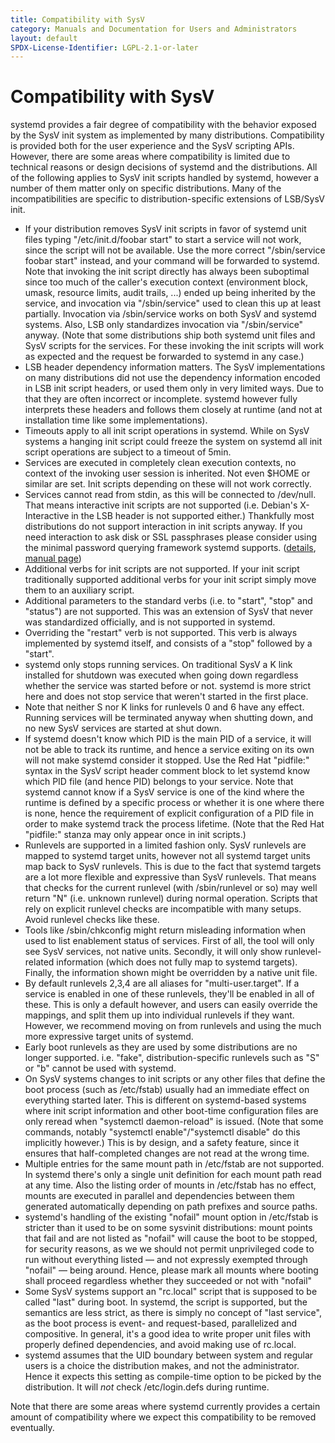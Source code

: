 ```yaml
---
title: Compatibility with SysV
category: Manuals and Documentation for Users and Administrators
layout: default
SPDX-License-Identifier: LGPL-2.1-or-later
---
```


# Compatibility with SysV

systemd provides a fair degree of compatibility with the behavior exposed by the SysV init system as implemented by many distributions. Compatibility is provided both for the user experience and the SysV scripting APIs. However, there are some areas where compatibility is limited due to technical reasons or design decisions of systemd and the distributions. All of the following applies to SysV init scripts handled by systemd, however a number of them matter only on specific distributions. Many of the incompatibilities are specific to distribution-specific extensions of LSB/SysV init.

* If your distribution removes SysV init scripts in favor of systemd unit files typing "/etc/init.d/foobar start" to start a service will not work, since the script will not be available. Use the more correct "/sbin/service foobar start" instead, and your command will be forwarded to systemd. Note that invoking the init script directly has always been suboptimal since too much of the caller's execution context (environment block, umask, resource limits, audit trails, ...) ended up being inherited by the service, and invocation via "/sbin/service" used to clean this up at least partially. Invocation via /sbin/service works on both SysV and systemd systems. Also, LSB only standardizes invocation via "/sbin/service" anyway. (Note that some distributions ship both systemd unit files and SysV scripts for the services. For these invoking the init scripts will work as expected and the request be forwarded to systemd in any case.)
* LSB header dependency information matters. The SysV implementations on many distributions did not use the dependency information encoded in LSB init script headers, or used them only in very limited ways. Due to that they are often incorrect or incomplete. systemd however fully interprets these headers and follows them closely at runtime (and not at installation time like some implementations).
* Timeouts apply to all init script operations in systemd. While on SysV systems a hanging init script could freeze the system on systemd all init script operations are subject to a timeout of 5min.
* Services are executed in completely clean execution contexts, no context of the invoking user session is inherited. Not even $HOME or similar are set. Init scripts depending on these will not work correctly.
* Services cannot read from stdin, as this will be connected to /dev/null. That means interactive init scripts are not supported (i.e. Debian's X-Interactive in the LSB header is not supported either.) Thankfully most distributions do not support interaction in init scripts anyway. If you need interaction to ask disk or SSL passphrases please consider using the minimal password querying framework systemd supports. ([details](PASSWORD_AGENTS), [manual page](http://0pointer.de/public/systemd-man/systemd-ask-password.html))
* Additional verbs for init scripts are not supported. If your init script traditionally supported additional verbs for your init script simply move them to an auxiliary script.
* Additional parameters to the standard verbs (i.e. to "start", "stop" and "status") are not supported. This was an extension of SysV that never was standardized officially, and is not supported in systemd.
* Overriding the "restart" verb is not supported. This verb is always implemented by systemd itself, and consists of a "stop" followed by a "start".
* systemd only stops running services. On traditional SysV a K link installed for shutdown was executed when going down regardless whether the service was started before or not. systemd is more strict here and does not stop service that weren't started in the first place.
* Note that neither S nor K links for runlevels 0 and 6 have any effect. Running services will be terminated anyway when shutting down, and no new SysV services are started at shut down.
* If systemd doesn't know which PID is the main PID of a service, it will not be able to track its runtime, and hence a service exiting on its own will not make systemd consider it stopped. Use the Red Hat "pidfile:" syntax in the SysV script header comment block to let systemd know which PID file (and hence PID) belongs to your service. Note that systemd cannot know if a SysV service is one of the kind where the runtime is defined by a specific process or whether it is one where there is none, hence the requirement of explicit configuration of a PID file in order to make systemd track the process lifetime. (Note that the Red Hat "pidfile:" stanza may only appear once in init scripts.)
* Runlevels are supported in a limited fashion only. SysV runlevels are mapped to systemd target units, however not all systemd target units map back to SysV runlevels. This is due to the fact that systemd targets are a lot more flexible and expressive than SysV runlevels. That means that checks for the current runlevel (with /sbin/runlevel or so) may well return "N" (i.e. unknown runlevel) during normal operation. Scripts that rely on explicit runlevel checks are incompatible with many setups. Avoid runlevel checks like these.
* Tools like /sbin/chkconfig might return misleading information when used to list enablement status of services. First of all, the tool will only see SysV services, not native units. Secondly, it will only show runlevel-related information (which does not fully map to systemd targets). Finally, the information shown might be overridden by a native unit file.
* By default runlevels 2,3,4 are all aliases for "multi-user.target". If a service is enabled in one of these runlevels, they'll be enabled in all of these. This is only a default however, and users can easily override the mappings, and split them up into individual runlevels if they want. However, we recommend moving on from runlevels and using the much more expressive target units of systemd.
* Early boot runlevels as they are used by some distributions are no longer supported. i.e. "fake", distribution-specific runlevels such as "S" or "b" cannot be used with systemd.
* On SysV systems changes to init scripts or any other files that define the boot process (such as /etc/fstab) usually had an immediate effect on everything started later. This is different on systemd-based systems where init script information and other boot-time configuration files are only reread when "systemctl daemon-reload" is issued. (Note that some commands, notably "systemctl enable"/"systemctl disable" do this implicitly however.) This is by design, and a safety feature, since it ensures that half-completed changes are not read at the wrong time.
* Multiple entries for the same mount path in /etc/fstab are not supported. In systemd there's only a single unit definition for each mount path read at any time. Also the listing order of mounts in /etc/fstab has no effect, mounts are executed in parallel and dependencies between them generated automatically depending on path prefixes and source paths.
* systemd's handling of the existing "nofail" mount option in /etc/fstab is stricter than it used to be on some sysvinit distributions: mount points that fail and are not listed as "nofail" will cause the boot to be stopped, for security reasons, as we we should not permit unprivileged code to run without everything listed — and not expressly exempted through "nofail" — being around. Hence, please mark all mounts where booting shall proceed regardless whether they succeeded or not with "nofail"
* Some SysV systems support an "rc.local" script that is supposed to be called "last" during boot. In systemd, the script is supported, but the semantics are less strict, as there is simply no concept of "last service", as the boot process is event- and request-based, parallelized and compositive. In general, it's a good idea to write proper unit files with properly defined dependencies, and avoid making use of rc.local.
* systemd assumes that the UID boundary between system and regular users is a choice the distribution makes, and not the administrator. Hence it expects this setting as compile-time option to be picked by the distribution. It will _not_ check /etc/login.defs during runtime.

Note that there are some areas where systemd currently provides a certain amount of compatibility where we expect this compatibility to be removed eventually.
